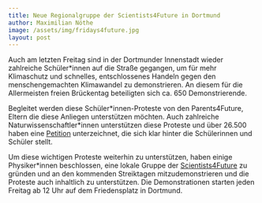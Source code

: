 ```yaml
---
title: Neue Regionalgruppe der Scientists4Future in Dortmund
author: Maximilian Nöthe
image: /assets/img/fridays4future.jpg
layout: post
---
```


Auch am letzten Freitag sind in der Dortmunder Innenstadt wieder zahlreiche Schüler\*innen
auf die Straße gegangen, um für mehr Klimaschutz und schnelles, entschlossenes 
Handeln gegen den menschengemachten Klimawandel zu demonstrieren.
An diesem für die Allermeisten freien Brückentag beteiligten sich ca. 650 Demonstrierende.

Begleitet werden diese Schüler\*innen-Proteste von den Parents4Future, Eltern
die diese Anliegen unterstützen möchten.
Auch zahlreiche Naturwissenschaftler\*innen unterstützen diese Proteste und über 26.500 haben
eine [Petition](https://www.scientists4future.org/stellungnahme-de/) unterzeichnet,
die sich klar hinter die Schülerinnen und Schüler stellt.

Um diese wichtigen Proteste weiterhin zu unterstützen, haben einige Physiker\*innen
beschlossen, eine lokale Gruppe der [Scientists4Future](https://www.scientists4future.org) zu gründen
und an den kommenden Streiktagen mitzudemonstrieren und die Proteste auch inhaltlich zu unterstützen.
Die Demonstrationen starten jeden Freitag ab 12 Uhr auf dem Friedensplatz in Dortmund.
